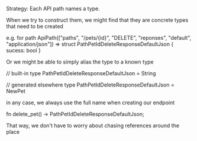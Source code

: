 
Strategy: Each API path names a type.

When we try to construct them, we might find that they are concrete types that
need to be created

e.g. for path
ApiPath(["paths", "/pets/{id}", "DELETE", "reponses", "default", "application/json"])
=>
struct PathPetIdDeleteResponseDefaultJson {
  sucess: bool
}
  
Or we might be able to simply alias the type to a known type

// built-in
type PathPetIdDeleteResponseDefaultJson = String

// generated elsewhere
type PathPetIdDeleteResponseDefaultJson = NewPet

in any case, we always use the full name when creating our endpoint

fn delete_pet() -> PathPetIdDeleteResponseDefaultJson;

That way, we don't have to worry about chasing references around the place
